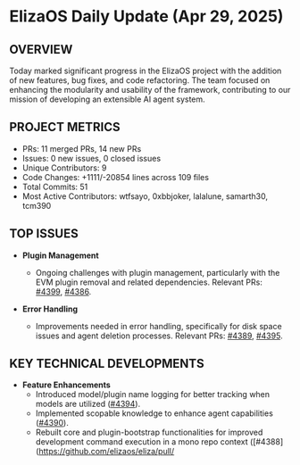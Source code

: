 # ElizaOS Daily Update (Apr 29, 2025)

## OVERVIEW 
Today marked significant progress in the ElizaOS project with the addition of new features, bug fixes, and code refactoring. The team focused on enhancing the modularity and usability of the framework, contributing to our mission of developing an extensible AI agent system.

## PROJECT METRICS
- PRs: 11 merged PRs, 14 new PRs
- Issues: 0 new issues, 0 closed issues
- Unique Contributors: 9
- Code Changes: +1111/-20854 lines across 109 files
- Total Commits: 51
- Most Active Contributors: wtfsayo, 0xbbjoker, lalalune, samarth30, tcm390

## TOP ISSUES
- **Plugin Management**
  - Ongoing challenges with plugin management, particularly with the EVM plugin removal and related dependencies. Relevant PRs: [#4399](https://github.com/elizaos/eliza/pull/4399), [#4386](https://github.com/elizaos/eliza/pull/4386).

- **Error Handling**
  - Improvements needed in error handling, specifically for disk space issues and agent deletion processes. Relevant PRs: [#4389](https://github.com/elizaos/eliza/pull/4389), [#4395](https://github.com/elizaos/eliza/pull/4395).

## KEY TECHNICAL DEVELOPMENTS
- **Feature Enhancements**
  - Introduced model/plugin name logging for better tracking when models are utilized ([#4394](https://github.com/elizaos/eliza/pull/4394)).
  - Implemented scopable knowledge to enhance agent capabilities ([#4390](https://github.com/elizaos/eliza/pull/4390)).
  - Rebuilt core and plugin-bootstrap functionalities for improved development command execution in a mono repo context ([#4388](https://github.com/elizaos/eliza/pull/
